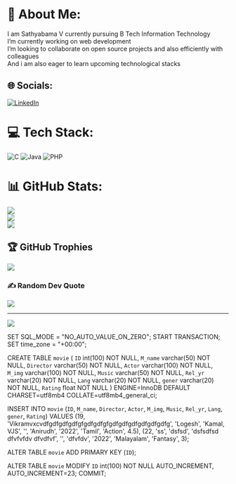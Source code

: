 # 💫 About Me:
I am Sathyabama V currently pursuing B Tech Information Technology<br>I’m currently working on web development<br>I’m looking to collaborate on open source projects and also efficiently with colleagues<br>And i am also eager to learn upcoming technological stacks


## 🌐 Socials:
[![LinkedIn](https://img.shields.io/badge/LinkedIn-%230077B5.svg?logo=linkedin&logoColor=white)](https://linkedin.com/in/https://www.linkedin.com/in/sathyabama-v-722877233) 

# 💻 Tech Stack:
![C](https://img.shields.io/badge/c-%2300599C.svg?style=for-the-badge&logo=c&logoColor=white) ![Java](https://img.shields.io/badge/java-%23ED8B00.svg?style=for-the-badge&logo=openjdk&logoColor=white) ![PHP](https://img.shields.io/badge/php-%23777BB4.svg?style=for-the-badge&logo=php&logoColor=white)
# 📊 GitHub Stats:
![](https://github-readme-stats.vercel.app/api?username=SathyabamaV29062002&theme=vue&hide_border=false&include_all_commits=true&count_private=true)<br/>
![](https://github-readme-streak-stats.herokuapp.com/?user=SathyabamaV29062002&theme=vue&hide_border=false)<br/>
![](https://github-readme-stats.vercel.app/api/top-langs/?username=SathyabamaV29062002&theme=vue&hide_border=false&include_all_commits=true&count_private=true&layout=compact)

## 🏆 GitHub Trophies
![](https://github-profile-trophy.vercel.app/?username=SathyabamaV29062002&theme=radical&no-frame=false&no-bg=true&margin-w=4)

### ✍️ Random Dev Quote
![](https://quotes-github-readme.vercel.app/api?type=horizontal&theme=radical)

---
[![](https://visitcount.itsvg.in/api?id=SathyabamaV29062002&icon=0&color=0)](https://visitcount.itsvg.in)

<!-- Proudly created with GPRM ( https://gprm.itsvg.in ) -->



SET SQL_MODE = "NO_AUTO_VALUE_ON_ZERO";
START TRANSACTION;
SET time_zone = "+00:00";

CREATE TABLE `movie` (
  `ID` int(100) NOT NULL,
  `M_name` varchar(50) NOT NULL,
  `Director` varchar(50) NOT NULL,
  `Actor` varchar(100) NOT NULL,
  `M_img` varchar(100) NOT NULL,
  `Music` varchar(50) NOT NULL,
  `Rel_yr` varchar(20) NOT NULL,
  `Lang` varchar(20) NOT NULL,
  `gener` varchar(20) NOT NULL,
  `Rating` float NOT NULL
) ENGINE=InnoDB DEFAULT CHARSET=utf8mb4 COLLATE=utf8mb4_general_ci;


INSERT INTO `movie` (`ID`, `M_name`, `Director`, `Actor`, `M_img`, `Music`, `Rel_yr`, `Lang`, `gener`, `Rating`) VALUES
(19, 'Vikramvxcvdfgdfgdfgdfgfgdfgdfgfgdfgdfgdfgdfgdfgdfg', 'Logesh', 'Kamal, VJS', '', 'Anirudh', '2022', 'Tamil', 'Action', 4.5),
(22, 'ss', 'dsfsd', 'dsfsdfsd dfvfvfdv dfvdfvf', '', 'dfvfdv', '2022', 'Malayalam', 'Fantasy', 3);


ALTER TABLE `movie`
  ADD PRIMARY KEY (`ID`);
  
ALTER TABLE `movie`
  MODIFY `ID` int(100) NOT NULL AUTO_INCREMENT, AUTO_INCREMENT=23;
COMMIT;
